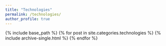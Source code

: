 ```yaml
---
title: "Technologies"
permalink: /technologies/
author_profile: true
---
```

{% include base_path %}
  {% for post in site.categories.technologies %}
    {% include archive-single.html %}
  {% endfor %}

